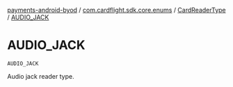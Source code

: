 [payments-android-byod](../../index.md) / [com.cardflight.sdk.core.enums](../index.md) / [CardReaderType](index.md) / [AUDIO_JACK](./-a-u-d-i-o_-j-a-c-k.md)

# AUDIO_JACK

`AUDIO_JACK`

Audio jack reader type.

